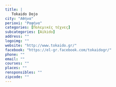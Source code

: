 ```yaml
---
title: |
   Tokaido Dojo
city: "Αθήνα"
perioxi: "Ραφήνα"
categories: [Πολεμικές τέχνες]
subcategories: [Aikido]
address: ""
logoimg: ""
website: "http://www.tokaido.gr/"
facebook: "https://el-gr.facebook.com/tokaidogr/"
phone: ""
email: ""
courses: ""
places: ""
rensponsibles: ""
zipcode: ""
---
```




